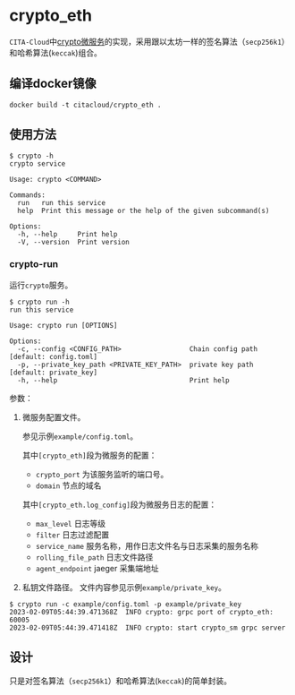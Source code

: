 # crypto_eth
`CITA-Cloud`中[crypto微服务](https://github.com/cita-cloud/cita_cloud_proto/blob/master/protos/crypto.proto)的实现，采用跟以太坊一样的签名算法（`secp256k1`）和哈希算法(`keccak`)组合。
## 编译docker镜像
```
docker build -t citacloud/crypto_eth .
```
## 使用方法

```
$ crypto -h
crypto service

Usage: crypto <COMMAND>

Commands:
  run   run this service
  help  Print this message or the help of the given subcommand(s)

Options:
  -h, --help     Print help
  -V, --version  Print version
```

### crypto-run

运行`crypto`服务。

```
$ crypto run -h
run this service

Usage: crypto run [OPTIONS]

Options:
  -c, --config <CONFIG_PATH>                 Chain config path [default: config.toml]
  -p, --private_key_path <PRIVATE_KEY_PATH>  private key path [default: private_key]
  -h, --help                                 Print help
```

参数：
1. 微服务配置文件。

    参见示例`example/config.toml`。

    其中`[crypto_eth]`段为微服务的配置：
    * `crypto_port` 为该服务监听的端口号。
    * `domain` 节点的域名

    其中`[crypto_eth.log_config]`段为微服务日志的配置：
    * `max_level` 日志等级
    * `filter` 日志过滤配置
    * `service_name` 服务名称，用作日志文件名与日志采集的服务名称
    * `rolling_file_path` 日志文件路径
    * `agent_endpoint` jaeger 采集端地址

2. 私钥文件路径。
    文件内容参见示例`example/private_key`。

```
$ crypto run -c example/config.toml -p example/private_key
2023-02-09T05:44:39.471368Z  INFO crypto: grpc port of crypto_eth: 60005
2023-02-09T05:44:39.471418Z  INFO crypto: start crypto_sm grpc server
```

## 设计

只是对签名算法（`secp256k1`）和哈希算法(`keccak`)的简单封装。
